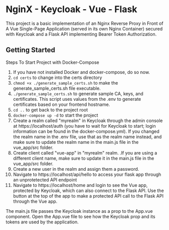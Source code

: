 # NginX - Keycloak - Vue - Flask

This project is a basic implementation of an Nginx Reverse Proxy in Front of A Vue Single-Page Application (served in its own Nginx Container) secured with Keycloak and a Flask API implementing Bearer Token Authorization.  

## Getting Started
Steps To Start Project with Docker-Compose
1. If you have not installed Docker and docker-compose, do so now.
2. `cd certs` to change into the certs directory
3. `chmod +x ./generate_sample_certs.sh` to make the generate_sample_certs.sh file executable.
4. `./generate_sample_certs.sh` to generate sample CA, keys, and certificates.  This script uses values from the .env to generate certificates based on your frontend hostname.
5. `cd ..` to get back to the project root
6. `docker-compose up -d` to start the project
7. Create a realm called "myrealm" in Keycloak through the admin console at https://localhost/auth (you have to wait for Keycloak to start; login information can be found in the docker-compose.yml).  If you changed the realm name in the .env file, use that as the realm name instead, and make sure to update the realm name in the main.js file in the vue_app/src folder.
8. Create client called "vue-app" in "myrealm" realm. .If you are using a different client name, make sure to update it in the main.js file in the vue_app/src folder.
9. Create a new user in the realm and assign them a password.
10. Navigate to https://localhost/api/hello to access your flask app through an unprotetected API endpoint
11. Navigate to https://localhost/home and login to see the Vue app, protected by Keycloak, which can also connect to the Flask API. Use the button at the top of the app to make a protected API call to the Flask API through the Vue app.

The main.js file passes the Keycloak instance as a prop to the App.vue component.  Open the App.vue file to see how the Keycloak prop and its tokens are used by the application.
